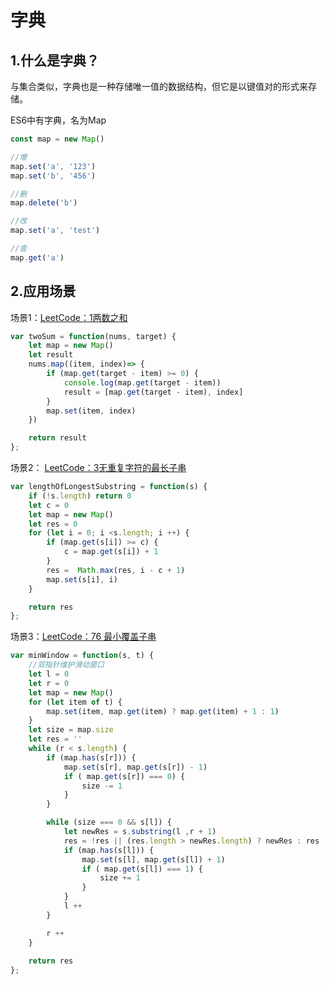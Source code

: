 # 字典

## 1.什么是字典？

与集合类似，字典也是一种存储唯一值的数据结构，但它是以键值对的形式来存储。

ES6中有字典，名为Map

```js
const map = new Map()

//增
map.set('a', '123')
map.set('b', '456')

//删
map.delete('b')

//改
map.set('a', 'test')

//查
map.get('a')
```

## 2.应用场景

场景1：[LeetCode：1两数之和](https://leetcode-cn.com/problems/two-sum/submissions/)

```js
var twoSum = function(nums, target) {
    let map = new Map()
    let result
    nums.map((item, index)=> {
        if (map.get(target - item) >= 0) {
            console.log(map.get(target - item))
            result = [map.get(target - item), index]
        }
        map.set(item, index)
    })

    return result
};
```

场景2： [LeetCode：3无重复字符的最长子串](https://leetcode-cn.com/problems/longest-substring-without-repeating-characters/submissions/)

```js
var lengthOfLongestSubstring = function(s) {
    if (!s.length) return 0
    let c = 0
    let map = new Map()
    let res = 0
    for (let i = 0; i <s.length; i ++) {       
        if (map.get(s[i]) >= c) {
            c = map.get(s[i]) + 1
        } 
        res =  Math.max(res, i - c + 1)
        map.set(s[i], i)  
    }

    return res
};
```

场景3：[LeetCode：76 最小覆盖子串](https://leetcode-cn.com/problems/minimum-window-substring/submissions/)

```js
var minWindow = function(s, t) {
    //双指针维护滑动窗口
    let l = 0
    let r = 0
    let map = new Map()
    for (let item of t) {
        map.set(item, map.get(item) ? map.get(item) + 1 : 1)
    }
    let size = map.size
    let res = ''
    while (r < s.length) {
        if (map.has(s[r])) {
            map.set(s[r], map.get(s[r]) - 1)
            if ( map.get(s[r]) === 0) {
                size -= 1
            }
        }

        while (size === 0 && s[l]) {
            let newRes = s.substring(l ,r + 1)
            res = !res || (res.length > newRes.length) ? newRes : res
            if (map.has(s[l])) {
                map.set(s[l], map.get(s[l]) + 1)
                if ( map.get(s[l]) === 1) {
                    size += 1
                }
            }
            l ++
        }

        r ++
    }
   
    return res
};
```

